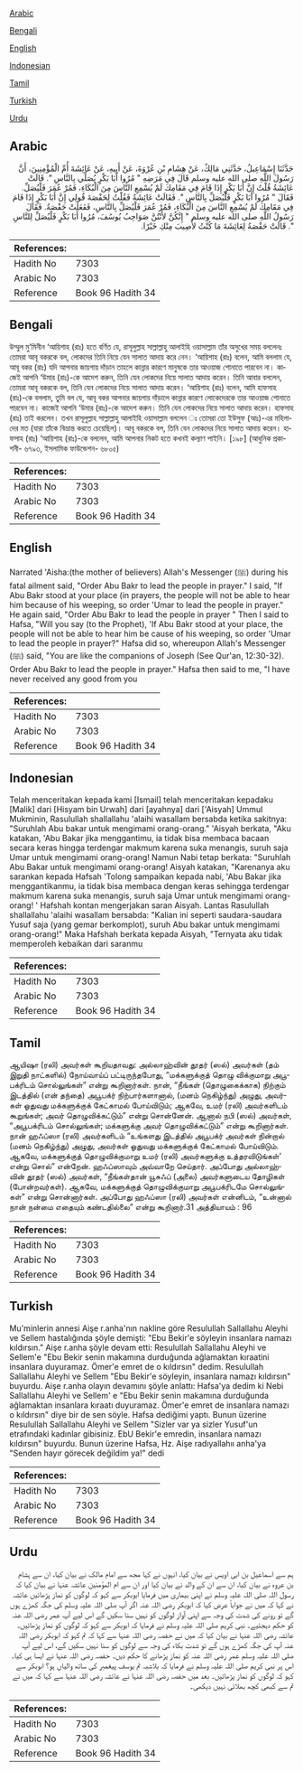 [Arabic](#arabic)

[Bengali](#bengali)

[English](#english)

[Indonesian](#indonesian)

[Tamil](#tamil)

[Turkish](#turkish)

[Urdu](#urdu)

## Arabic


<div dir="rtl" lang="ar" style={{fontSize:'larger',backgroundColor:'#f8f9fa',padding:20}}>
حَدَّثَنَا إِسْمَاعِيلُ، حَدَّثَنِي مَالِكٌ، عَنْ هِشَامِ بْنِ عُرْوَةَ، عَنْ أَبِيهِ، عَنْ عَائِشَةَ أُمِّ الْمُؤْمِنِينَ، أَنَّ رَسُولَ اللَّهِ صلى الله عليه وسلم قَالَ فِي مَرَضِهِ ‏"‏ مُرُوا أَبَا بَكْرٍ يُصَلِّي بِالنَّاسِ ‏"‏‏.‏ قَالَتْ عَائِشَةُ قُلْتُ إِنَّ أَبَا بَكْرٍ إِذَا قَامَ فِي مَقَامِكَ لَمْ يُسْمِعِ النَّاسَ مِنَ الْبُكَاءِ، فَمُرْ عُمَرَ فَلْيُصَلِّ‏.‏ فَقَالَ ‏"‏ مُرُوا أَبَا بَكْرٍ فَلْيُصَلِّ بِالنَّاسِ ‏"‏‏.‏ فَقَالَتْ عَائِشَةُ فَقُلْتُ لِحَفْصَةَ قُولِي إِنَّ أَبَا بَكْرٍ إِذَا قَامَ فِي مَقَامِكَ لَمْ يُسْمِعِ النَّاسَ مِنَ الْبُكَاءِ، فَمُرْ عُمَرَ فَلْيُصَلِّ بِالنَّاسِ، فَفَعَلَتْ حَفْصَةُ‏.‏ فَقَالَ رَسُولُ اللَّهِ صلى الله عليه وسلم ‏"‏ إِنَّكُنَّ لأَنْتُنَّ صَوَاحِبُ يُوسُفَ، مُرُوا أَبَا بَكْرٍ فَلْيُصَلِّ لِلنَّاسِ ‏"‏‏.‏ قَالَتْ حَفْصَةُ لِعَائِشَةَ مَا كُنْتُ لأُصِيبَ مِنْكِ خَيْرًا‏.‏
</div>
<div style={{backgroundColor:'#f8f9fa',padding:20, marginBottom: 10}}><table> <thead> <tr> <th>References:</th> <th></th> </tr> </thead> <tbody><tr><td>Hadith No</td><td>7303</td></tr><tr><td>Arabic No</td><td>7303</td></tr><tr><td>Reference</td><td>Book 96 Hadith 34</td></tr></tbody></table></div>

## Bengali


<div dir="ltr" lang="bn" style={{fontSize:'larger',backgroundColor:'#f8f9fa',padding:20}}>
উম্মুল মু’মিনীন ‘আয়িশাহ (রাঃ) হতে বর্ণিত যে, রাসূলুল্লাহ সাল্লাল্লাহু আলাইহি ওয়াসাল্লাম তাঁর অসুখের সময় বললেনঃ তোমরা আবূ বকরকে বল, লোকদের তিনি নিয়ে যেন সালাত আদায় করে নেন। ‘আয়িশাহ (রাঃ) বলেন, আমি বললাম যে, আবূ বকর (রাঃ) যদি আপনার জায়গায় দাঁড়ান তাহলে কান্নার কারণে মানুষকে তার আওয়াজ শোনাতে পারবেন না। কাজেই আপনি ‘উমার (রাঃ)-কে আদেশ করুন, তিনি যেন লোকদের নিয়ে সালাত আদায় করেন। তিনি আবার বললেন, তোমরা আবূ বকরকে বল, তিনি যেন লোকদের নিয়ে সালাত আদায় করেন। ‘আয়িশাহ (রাঃ) বলেন, আমি হাফসাহ (রাঃ)-কে বললাম, তুমি বল যে, আবূ বকর আপনার জায়গায় দাঁড়ালে কান্নার কারণে লোকেদেরকে তার আওয়াজ শোনাতে পারবেন না। কাজেই আপনি ‘উমার (রাঃ)-কে আদেশ করুন। তিনি যেন লোকদের নিয়ে সালাত আদায় করেন। হাফসাহ (রাঃ) তাই করলেন। তখন রাসূলুল্লাহ সাল্লাল্লাহু আলাইহি ওয়াসাল্লাম বললেন ঃ তোমরা তো ইউসুফ (আঃ)-এর মহিলাদের মত (যারা তাঁকে বিভ্রান্ত করতে চেয়েছিল)। আবূ বকরকে বল, তিনি যেন লোকদের নিয়ে সালাত আদায় করেন। হাফসাহ (রাঃ) ‘আয়িশাহ (রাঃ)-কে বললেন, আমি আপনার নিকট হতে কখনই কল্যাণ পাইনি। [১৯৮] (আধুনিক প্রকাশনী- ৬৭৯৩, ইসলামিক ফাউন্ডেশন- ৬৮০৫)
</div>
<div style={{backgroundColor:'#f8f9fa',padding:20, marginBottom: 10}}><table> <thead> <tr> <th>References:</th> <th></th> </tr> </thead> <tbody><tr><td>Hadith No</td><td>7303</td></tr><tr><td>Arabic No</td><td>7303</td></tr><tr><td>Reference</td><td>Book 96 Hadith 34</td></tr></tbody></table></div>

## English


<div dir="ltr" lang="en" style={{fontSize:'larger',backgroundColor:'#f8f9fa',padding:20}}>
Narrated 'Aisha:(the mother of believers) Allah's Messenger (ﷺ) during his fatal ailment said, "Order Abu Bakr to lead the people in prayer." I said, "If Abu Bakr stood at your place (in prayers, the people will not be able to hear him because of his weeping, so order 'Umar to lead the people in prayer." He again said, "Order Abu Bakr to lead the people in prayer " Then I said to Hafsa, "Will you say (to the Prophet), 'If Abu Bakr stood at your place, the people will not be able to hear him be cause of his weeping, so order 'Umar to lead the people in prayer?" Hafsa did so, whereupon Allah's Messenger (ﷺ) said, "You are like the companions of Joseph (See Qur'an, 12:30-32). Order Abu Bakr to lead the people in prayer." Hafsa then said to me, "I have never received any good from you
</div>
<div style={{backgroundColor:'#f8f9fa',padding:20, marginBottom: 10}}><table> <thead> <tr> <th>References:</th> <th></th> </tr> </thead> <tbody><tr><td>Hadith No</td><td>7303</td></tr><tr><td>Arabic No</td><td>7303</td></tr><tr><td>Reference</td><td>Book 96 Hadith 34</td></tr></tbody></table></div>

## Indonesian


<div dir="ltr" lang="id" style={{fontSize:'larger',backgroundColor:'#f8f9fa',padding:20}}>
Telah menceritakan kepada kami [Ismail] telah menceritakan kepadaku [Malik] dari [Hisyam bin Urwah] dari [ayahnya] dari ['Aisyah] Ummul Mukminin, Rasulullah shallallahu 'alaihi wasallam bersabda ketika sakitnya: "Suruhlah Abu bakar untuk mengimami orang-orang." 'Aisyah berkata, "Aku katakan, 'Abu Bakar jika menggantimu, ia tidak bisa membaca bacaan secara keras hingga terdengar makmum karena suka menangis, suruh saja Umar untuk mengimami orang-orang! Namun Nabi tetap berkata: "Suruhlah Abu Bakar untuk mengimami orang-orang! Aisyah katakan, "Karenanya aku sarankan kepada Hafsah 'Tolong sampaikan kepada nabi, 'Abu Bakar jika menggantikanmu, ia tidak bisa membaca dengan keras sehingga terdengar makmum karena suka menangis, suruh saja Umar untuk mengimami orang-orang! ' Hafshah kontan mengerjakan saran Aisyah. Lantas Rasulullah shallallahu 'alaihi wasallam bersabda: "Kalian ini seperti saudara-saudara Yusuf saja (yang gemar berkomplot), suruh Abu bakar untuk mengimami orang-orang!" Maka Hafshah berkata kepada Aisyah, "Ternyata aku tidak memperoleh kebaikan dari saranmu
</div>
<div style={{backgroundColor:'#f8f9fa',padding:20, marginBottom: 10}}><table> <thead> <tr> <th>References:</th> <th></th> </tr> </thead> <tbody><tr><td>Hadith No</td><td>7303</td></tr><tr><td>Arabic No</td><td>7303</td></tr><tr><td>Reference</td><td>Book 96 Hadith 34</td></tr></tbody></table></div>

## Tamil


<div dir="ltr" lang="ta" style={{fontSize:'larger',backgroundColor:'#f8f9fa',padding:20}}>
ஆயிஷா (ரலி) அவர்கள் கூறியதாவது: அல்லாஹ்வின் தூதர் (ஸல்) அவர்கள் (தம் இறுதி நாட்களில்) நோய்வாய்ப் பட்டிருந்தபோது, “மக்களுக்குத் தொழு விக்குமாறு அபூபக்ரிடம் சொல்லுங்கள்” என்று கூறினார்கள். நான், “நீங்கள் (தொழுகைக்காக) நிற்கும் இடத்தில் (என் தந்தை) அபூபக்ர் நிற்பார்களானால், (மனம் நெகிழ்ந்து) அழுது, அவர்கள் ஓதுவது மக்களுக்குக் கேட்காமல் போய்விடும்; ஆகவே, உமர் (ரலி) அவர்களிடம் கூறுங்கள்; அவர் தொழுவிக்கட்டும்” என்று சொன்னேன். ஆனால் நபி (ஸல்) அவர்கள், “அபூபக்ரிடம் சொல்லுங்கள்; மக்களுக்கு அவர் தொழுவிக்கட்டும்” என்று கூறினார்கள். நான் ஹஃப்ஸா (ரலி) அவர்களிடம் “உங்களது இடத்தில் அபூபக்ர் அவர்கள் நின்றால் (மனம் நெகிழ்ந்து) அழுது, அவர்கள் ஓதுவது மக்களுக்குக் கேட்காமல் போய்விடும். ஆகவே, மக்களுக்குத் தொழுவிக்குமாறு உமர் (ரலி) அவர்களுக்கு உத்தரவிடுங்கள்’ என்று சொல்” என்றேன். ஹஃப்ஸாவும் அவ்வாறே செய்தார். அப்போது அல்லாஹ்வின் தூதர் (ஸல்) அவர்கள், “நீங்கள்தான் யூசுஃப் (அலை) அவர்களுடைய தோழிகள் (போன்றவர்கள்). ஆகவே, மக்களுக்குத் தொழுவிக்குமாறு அபூபக்ரிடமே சொல்லுங்கள்” என்று சொன்னார்கள். அப்போது ஹஃப்ஸா (ரலி) அவர்கள் என்னிடம், “உன்னால் நான் நன்மை எதையும் கண்டதில்லை” என்று கூறினார்.31 அத்தியாயம் : 96
</div>
<div style={{backgroundColor:'#f8f9fa',padding:20, marginBottom: 10}}><table> <thead> <tr> <th>References:</th> <th></th> </tr> </thead> <tbody><tr><td>Hadith No</td><td>7303</td></tr><tr><td>Arabic No</td><td>7303</td></tr><tr><td>Reference</td><td>Book 96 Hadith 34</td></tr></tbody></table></div>

## Turkish


<div dir="ltr" lang="tr" style={{fontSize:'larger',backgroundColor:'#f8f9fa',padding:20}}>
Mu'minlerin annesi Aişe r.anha'nın nakline göre Resulullah Sallallahu Aleyhi ve Sellem hastalığında şöyle demişti: "Ebu Bekir'e söyleyin insanlara namazı kıldırsın." Aişe r.anha şöyle devam etti: Resulullah Sallallahu Aleyhi ve Sellem'e "Ebu Bekir senin makamına durduğunda ağlamaktan kıraatini insanlara duyuramaz. Ömer'e emret de o kıldırsın" dedim. Resulullah Sallallahu Aleyhi ve Sellem "Ebu Bekir'e söyleyin, insanlara namazı kıldırsın" buyurdu. Aişe r.anha olayın devamını şöyle anlattı: Hafsa'ya dedim ki Nebi Sallallahu Aleyhi ve Sellem' e "Ebu Bekir senin makamına durduğunda ağlamaktan insanlara kıraatı duyuramaz. Ömer'e emret de insanlara namazı o kıldırsın" diye bir de sen söyle. Hafsa dediğimi yaptı. Bunun üzerine Resulullah Sallallahu Aleyhi ve Sellem "Sizler var ya sizler Yusuf'un etrafındaki kadınlar gibisiniz. EbU Bekir'e emredin, insanlara namazı kıldırsın" buyurdu. Bunun üzerine Hafsa, Hz. Aişe radıyallahıı anha'ya "Senden hayır görecek değildim ya!" dedi
</div>
<div style={{backgroundColor:'#f8f9fa',padding:20, marginBottom: 10}}><table> <thead> <tr> <th>References:</th> <th></th> </tr> </thead> <tbody><tr><td>Hadith No</td><td>7303</td></tr><tr><td>Arabic No</td><td>7303</td></tr><tr><td>Reference</td><td>Book 96 Hadith 34</td></tr></tbody></table></div>

## Urdu


<div dir="rtl" lang="ur" style={{fontSize:'larger',backgroundColor:'#f8f9fa',padding:20}}>
ہم سے اسماعیل بن ابی اویس نے بیان کیا، انہوں نے کہا مجھ سے امام مالک نے بیان کیا، ان سے ہشام بن عروہ نے بیان کیا، ان سے ان کے والد نے بیان کیا اور ان سے ام المؤمنین عائشہ عنہا نے بیان کیا کہ رسول اللہ صلی اللہ علیہ وسلم نے اپنی بیماری میں فرمایا ابوبکر سے کہو کہ لوگوں کو نماز پڑھائیں عائشہ نے کہا کہ میں نے جواباً عرض کیا کہ ابوبکر رضی اللہ عنہ اگر آپ صلی اللہ علیہ وسلم کی جگہ کھڑے ہوں گے تو رونے کی شدت کی وجہ سے اپنی آواز لوگوں کو نہیں سنا سکیں گے اس لیے آپ عمر رضی اللہ عنہ کو حکم دیجئیے۔ نبی کریم صلی اللہ علیہ وسلم نے فرمایا کہ ابوبکر سے کہو کہ لوگوں کو نماز پڑھائیں۔ عائشہ رضی اللہ عنہا نے بیان کیا کہ میں نے حفصہ رضی اللہ عنہا سے کہا کہ تم کہو کہ ابوبکر رضی اللہ عنہ آپ کی جگہ کھڑے ہوں گے تو شدت بکاء کی وجہ سے لوگوں کو سنا نہیں سکیں گے، اس لیے آپ صلی اللہ علیہ وسلم عمر رضی اللہ عنہ کو نماز پڑھانے کا حکم دیں۔ حفصہ رضی اللہ عنہا نے ایسا ہی کیا۔ اس پر نبی کریم صلی اللہ علیہ وسلم نے فرمایا کہ بلاشبہ تم یوسف پیغمبر کی ساتھ والیاں ہو؟ ابوبکر سے کہو کہ لوگوں کو نماز پڑھائیں۔ بعد میں حفصہ رضی اللہ عنہا نے عائشہ رضی اللہ عنہا سے کہا کہ میں نے تم سے کبھی کچھ بھلائی نہیں دیکھی۔
</div>
<div style={{backgroundColor:'#f8f9fa',padding:20, marginBottom: 10}}><table> <thead> <tr> <th>References:</th> <th></th> </tr> </thead> <tbody><tr><td>Hadith No</td><td>7303</td></tr><tr><td>Arabic No</td><td>7303</td></tr><tr><td>Reference</td><td>Book 96 Hadith 34</td></tr></tbody></table></div>